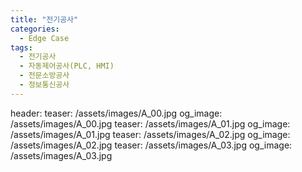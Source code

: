 ```yaml
---
title: "전기공사"
categories:
  - Edge Case
tags:
  - 전기공사
  - 자동제어공사(PLC, HMI)
  - 전문소방공사
  - 정보통신공사  
---
```

header:
  teaser: /assets/images/A_00.jpg
  og_image: /assets/images/A_00.jpg
  teaser: /assets/images/A_01.jpg
  og_image: /assets/images/A_01.jpg
  teaser: /assets/images/A_02.jpg
  og_image: /assets/images/A_02.jpg
  teaser: /assets/images/A_03.jpg
  og_image: /assets/images/A_03.jpg
  


